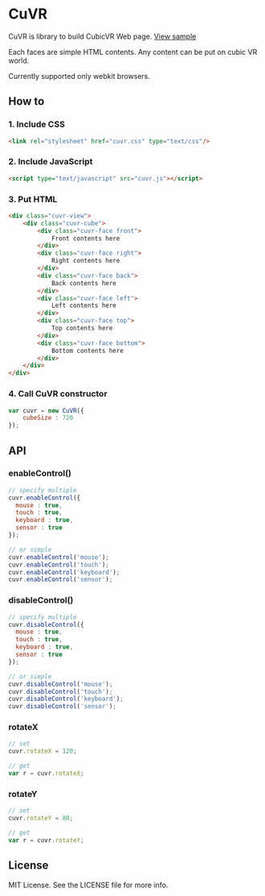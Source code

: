 CuVR
=====

CuVR is library to build CubicVR Web page. [View sample](http://ejeinc.github.io/CuVR/)

Each faces are simple HTML contents. Any content can be put on cubic VR world.

Currently supported only webkit browsers.

## How to

### 1. Include CSS

```html
<link rel="stylesheet" href="cuvr.css" type="text/css"/>
```

### 2. Include JavaScript

```html
<script type="text/javascript" src="cuvr.js"></script>
```

### 3. Put HTML

```html
<div class="cuvr-view">
	<div class="cuvr-cube">
		<div class="cuvr-face front">
			Front contents here
		</div>
		<div class="cuvr-face right">
			Right contents here
		</div>
		<div class="cuvr-face back">
			Back contents here
		</div>
		<div class="cuvr-face left">
			Left contents here
		</div>
		<div class="cuvr-face top">
			Top contents here
		</div>
		<div class="cuvr-face bottom">
			Bottom contents here
		</div>
	</div>
</div>
```

### 4. Call CuVR constructor

```JavaScript		
var cuvr = new CuVR({
	cubeSize : 720
});
```

## API

### enableControl()

```JavaScript
// specify multiple
cuvr.enableControl({
  mouse : true,
  touch : true,
  keyboard : true,
  sensor : true
});

// or simple
cuvr.enableControl('mouse');
cuvr.enableControl('touch');
cuvr.enableControl('keyboard');
cuvr.enableControl('sensor');
```

### disableControl()

```JavaScript
// specify multiple
cuvr.disableControl({
  mouse : true,
  touch : true,
  keyboard : true,
  sensor : true
});

// or simple
cuvr.disableControl('mouse');
cuvr.disableControl('touch');
cuvr.disableControl('keyboard');
cuvr.disableControl('sensor');
```

### rotateX

```JavaScript
// set
cuvr.rotateX = 120;

// get
var r = cuvr.rotateX;
```

### rotateY

```JavaScript
// set
cuvr.rotateY = 80;

// get
var r = cuvr.rotateY;
```

## License

MIT License. See the LICENSE file for more info.